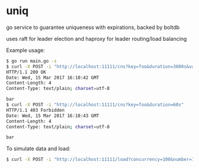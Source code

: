 # uniq
go service to guarantee uniqueness with expirations, backed by boltdb

uses raft for leader election and haproxy for leader routing/load balancing

Example usage:


```sh
$ go run main.go -s
$ curl -X POST -i "http://localhost:11111/cns?key=foo&duration=3600s&value=bar"
HTTP/1.1 200 OK
Date: Wed, 15 Mar 2017 16:10:42 GMT
Content-Length: 4
Content-Type: text/plain; charset=utf-8

bar
$ curl -X POST -i "http://localhost:11111/cns?key=foo&duration=60s"
HTTP/1.1 403 Forbidden
Date: Wed, 15 Mar 2017 16:10:43 GMT
Content-Length: 4
Content-Type: text/plain; charset=utf-8

bar

```

To simulate data and load:

```sh
$ curl -X POST -i "http://localhost:11111/load?concurrency=100&number=10000"
```



